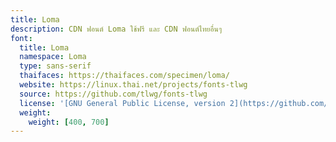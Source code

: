 ```yaml
---
title: Loma
description: CDN ฟอนต์ Loma ใช้ฟรี และ CDN ฟอนต์ไทยอื่นๆ
font:
  title: Loma
  namespace: Loma
  type: sans-serif
  thaifaces: https://thaifaces.com/specimen/loma/
  website: https://linux.thai.net/projects/fonts-tlwg
  source: https://github.com/tlwg/fonts-tlwg
  license: '[GNU General Public License, version 2](https://github.com/tlwg/fonts-tlwg/blob/master/COPYING)'
  weight:
    weight: [400, 700]
---
```


<div></div>
